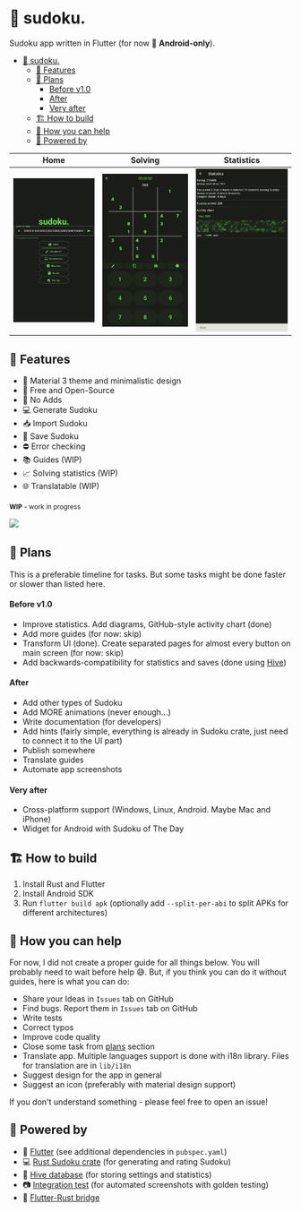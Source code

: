# 🔢 sudoku.

Sudoku app written in Flutter (for now 📱 **Android-only**).

<!--toc:start-->
- [🔢 sudoku.](#🔢-sudoku)
  - [👀 Features](#👀-features)
  - [📆 Plans](#📆-plans)
      - [Before v1.0](#before-v10)
      - [After](#after)
      - [Very after](#very-after)
  - [🏗️ How to build](#🏗️-how-to-build)
  - [🫵 How you can help](#🫵-how-you-can-help)
  - [💪 Powered by](#💪-powered-by)
<!--toc:end-->

<!--- TODO: add scrolling -->
| Home | Solving | Statistics |
| ---- | ------- | ---------- |
| ![Home page screenshot](integration_test/screenshots/home_page.png) | ![Solving page screenshot](integration_test/screenshots/solving_page.png) | ![Statistics page screenshot](integration_test/screenshots/statistics_page.png) |

## 👀 Features

* 🎨 Material 3 theme and minimalistic design
* 🎁 Free and Open-Source
* 🚫 No Adds
* 💻 Generate Sudoku 
* 📥 Import Sudoku
* 💾 Save Sudoku
* ⛔ Error checking
* 📚 Guides (WIP)
* 📈 Solving statistics (WIP)
* 🌐 Translatable (WIP)

<sub> **WIP** - work in progress </sub>

<a href="https://www.buymeacoffee.com/dudozer_maks"><img src="https://img.buymeacoffee.com/button-api/?text=Buy me a coffee&emoji=&slug=dudozer_maks&button_colour=79e579&font_colour=000000&font_family=Inter&outline_colour=000000&coffee_colour=FFDD00" /></a>

## 📆 Plans

This is a preferable timeline for tasks. But some tasks might be done faster or slower than listed here.

#### Before v1.0

* Improve statistics. Add diagrams, GitHub-style activity chart (done)
* Add more guides (for now: skip)
* Transform UI (done). Create separated pages for almost every button on main screen (for now: skip)
* Add backwards-compatibility for statistics and saves (done using [Hive](https://pub.dev/packages/hive))

#### After

* Add other types of Sudoku
* Add MORE animations (never enough...)
* Write documentation (for developers)
* Add hints (fairly simple, everything is already in Sudoku crate, just need to connect it to the UI part)
* Publish somewhere
* Translate guides
* Automate app screenshots

#### Very after

* Cross-platform support (Windows, Linux, Android. Maybe Mac and iPhone)
* Widget for Android with Sudoku of The Day

## 🏗️ How to build

1. Install Rust and Flutter
2. Install Android SDK
3. Run `flutter build apk` (optionally add `--split-per-abi` to split APKs for different architectures)

## 🫵 How you can help

For now, I did not create a proper guide for all things below. You will probably need to wait before help 😅. But, if you think you can do it without guides, here is what you can do:

* Share your Ideas in `Issues` tab on GitHub
* Find bugs. Report them in `Issues` tab on GitHub
* Write tests
* Correct typos
* Improve code quality
* Close some task from [plans](#📆-plans) section
* Translate app. Multiple languages support is done with i18n library. Files for translation are in `lib/i18n`
* Suggest design for the app in general
* Suggest an icon (preferably with material design support)

If you don't understand something - please feel free to open an issue!

## 💪 Powered by

* 🎨 [Flutter](https://flutter.dev) (see additional dependencies in `pubspec.yaml`)
* 💻 [Rust Sudoku crate](https://crates.io/crates/sudoku) (for generating and rating Sudoku)
* 🐝 [Hive database](https://pub.dev/packages/hive) (for storing settings and statistics)
* 📷 [Integration test](https://docs.flutter.dev/cookbook/testing/integration/introduction) (for automated screenshots with golden testing)
* 🌉 [Flutter-Rust bridge](https://pub.dev/packages/flutter_rust_bridge)
